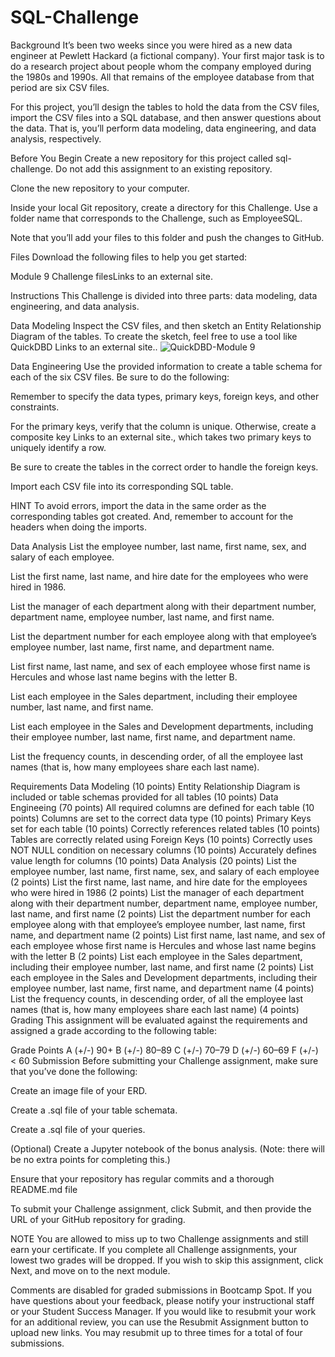 # SQL-Challenge

Background It’s been two weeks since you were hired as a new data engineer at Pewlett Hackard (a fictional company). Your first major task is to do a research project about people whom the company employed during the 1980s and 1990s. All that remains of the employee database from that period are six CSV files.

For this project, you’ll design the tables to hold the data from the CSV files, import the CSV files into a SQL database, and then answer questions about the data. That is, you’ll perform data modeling, data engineering, and data analysis, respectively.

Before You Begin Create a new repository for this project called sql-challenge. Do not add this assignment to an existing repository.

Clone the new repository to your computer.

Inside your local Git repository, create a directory for this Challenge. Use a folder name that corresponds to the Challenge, such as EmployeeSQL.

Note that you’ll add your files to this folder and push the changes to GitHub.

Files Download the following files to help you get started:

Module 9 Challenge filesLinks to an external site.

Instructions This Challenge is divided into three parts: data modeling, data engineering, and data analysis.

Data Modeling Inspect the CSV files, and then sketch an Entity Relationship Diagram of the tables. To create the sketch, feel free to use a tool like QuickDBD Links to an external site..
![QuickDBD-Module 9](https://user-images.githubusercontent.com/116124181/210909378-d6462bd8-27a5-4ff8-90cc-691abd108630.png)


Data Engineering Use the provided information to create a table schema for each of the six CSV files. Be sure to do the following:

Remember to specify the data types, primary keys, foreign keys, and other constraints.

For the primary keys, verify that the column is unique. Otherwise, create a composite key Links to an external site., which takes two primary keys to uniquely identify a row.

Be sure to create the tables in the correct order to handle the foreign keys.

Import each CSV file into its corresponding SQL table.

HINT To avoid errors, import the data in the same order as the corresponding tables got created. And, remember to account for the headers when doing the imports.

Data Analysis List the employee number, last name, first name, sex, and salary of each employee.

List the first name, last name, and hire date for the employees who were hired in 1986.

List the manager of each department along with their department number, department name, employee number, last name, and first name.

List the department number for each employee along with that employee’s employee number, last name, first name, and department name.

List first name, last name, and sex of each employee whose first name is Hercules and whose last name begins with the letter B.

List each employee in the Sales department, including their employee number, last name, and first name.

List each employee in the Sales and Development departments, including their employee number, last name, first name, and department name.

List the frequency counts, in descending order, of all the employee last names (that is, how many employees share each last name).

Requirements Data Modeling (10 points) Entity Relationship Diagram is included or table schemas provided for all tables (10 points) Data Engineeing (70 points) All required columns are defined for each table (10 points) Columns are set to the correct data type (10 points) Primary Keys set for each table (10 points) Correctly references related tables (10 points) Tables are correctly related using Foreign Keys (10 points) Correctly uses NOT NULL condition on necessary columns (10 points) Accurately defines value length for columns (10 points) Data Analysis (20 points) List the employee number, last name, first name, sex, and salary of each employee (2 points) List the first name, last name, and hire date for the employees who were hired in 1986 (2 points) List the manager of each department along with their department number, department name, employee number, last name, and first name (2 points) List the department number for each employee along with that employee’s employee number, last name, first name, and department name (2 points) List first name, last name, and sex of each employee whose first name is Hercules and whose last name begins with the letter B (2 points) List each employee in the Sales department, including their employee number, last name, and first name (2 points) List each employee in the Sales and Development departments, including their employee number, last name, first name, and department name (4 points) List the frequency counts, in descending order, of all the employee last names (that is, how many employees share each last name) (4 points) Grading This assignment will be evaluated against the requirements and assigned a grade according to the following table:

Grade Points A (+/-) 90+ B (+/-) 80–89 C (+/-) 70–79 D (+/-) 60–69 F (+/-) < 60 Submission Before submitting your Challenge assignment, make sure that you’ve done the following:

Create an image file of your ERD.

Create a .sql file of your table schemata.

Create a .sql file of your queries.

(Optional) Create a Jupyter notebook of the bonus analysis. (Note: there will be no extra points for completing this.)

Ensure that your repository has regular commits and a thorough README.md file

To submit your Challenge assignment, click Submit, and then provide the URL of your GitHub repository for grading.

NOTE You are allowed to miss up to two Challenge assignments and still earn your certificate. If you complete all Challenge assignments, your lowest two grades will be dropped. If you wish to skip this assignment, click Next, and move on to the next module.

Comments are disabled for graded submissions in Bootcamp Spot. If you have questions about your feedback, please notify your instructional staff or your Student Success Manager. If you would like to resubmit your work for an additional review, you can use the Resubmit Assignment button to upload new links. You may resubmit up to three times for a total of four submissions.
